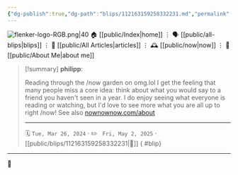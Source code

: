 ```yaml
---
{"dg-publish":true,"dg-path":"blips/112163159258332231.md","permalink":"/blips/112163159258332231/","title":"philipp on mastodon @ 2024-03-26","created":"2024-03-26T17:26:27","updated":"2025-05-02T08:50:43"}
---
```



<div class="transclusion internal-embed is-loaded"><div class="markdown-embed">




![flenker-logo-RGB.png|40](/img/user/attachments/flenker-logo-RGB.png)
🏠 [[public/Index\|home]]  ⋮ 🗣️ [[public/all-blips\|blips]] ⋮  📝 [[public/All Articles\|articles]]  ⋮ 🕰️ [[public/now\|now]] ⋮ 🪪 [[public/About Me\|about me]]


</div></div>


> [!summary] **philipp**:
>
> Reading through the /now garden on omg.lol I get the feeling that many people miss a core idea: think about what you would say to a friend you haven't seen in a year.
> I do enjoy seeing what everyone is reading or watching, but I'd love to see more what you are all up to right /now!
> See also [nownownow.com/about](https://nownownow.com/about)
> - - -
>
> 🗓️ <code>Tue, Mar 26, 2024</code>  · ✏️ <code> Fri, May 2, 2025</code>  · [[public/blips/112163159258332231\|🔗]]
{ #blip}


- - -

 👾
